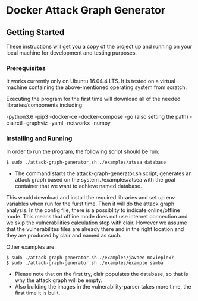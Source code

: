 # Docker Attack Graph Generator


## Getting Started

These instructions will get you a copy of the project up and running on your local machine for development and testing purposes.


### Prerequisites

It works currently only on Ubuntu 16.04.4 LTS.
It is tested on a virtual machine containing the above-mentioned operating system from scratch.

Executing the program for the first time will download all of the needed libraries/components including:

-python3.6
-pip3
-docker-ce
-docker-compose
-go (also setting the path)
-clairctl
-graphviz
-yaml
-networkx
-numpy


### Installing and Running

In order to run the program, the following script should be run:

```
$ sudo ./attack-graph-generator.sh ./examples/atsea database

```

* The command starts the attack-graph-generator.sh script, generates an attack graph based on the system ./examples/atsea with the goal container that we want to achieve named database.

This would download and install the required libraries and set up env variables when run for the furst time. Then it will do the attack graph analysis.
In the config file, there is a possiblity to indicate online/offline mode. This means that offline mode does not use internet connection and we skip the vulnerabilities calculation step with clair. However we assume that the vulnerabilites files are already there and in the right location and they are produced by clair and named as such.

Other examples are
```
$ sudo ./attack-graph-generator.sh ./examples/javaee movieplex7
$ sudo ./attack-graph-generator.sh ./examples/example samba

```

* Please note that on the first try, clair populates the database, so that is why the attack graph will be empty.
* Also building the images in the vulnerability-parser takes more time, the first time it is built.



